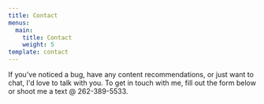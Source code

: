 ```yaml
---
title: Contact
menus:
  main:
    title: Contact
    weight: 5
template: contact
---
```

If you've noticed a bug, have any content recommendations, or just want to chat, I'd love to talk with you. To get in touch with me, fill out the form below or shoot me a text @ 262-389-5533.
